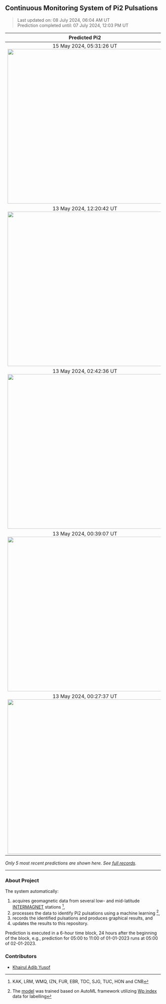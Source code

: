 ## Continuous Monitoring System of Pi2 Pulsations
  
> Last updated on: 08 July 2024, 06:04 AM UT  
> Prediction completed until: 07 July 2024, 12:03 PM UT  
  

| Predicted Pi2 | AE index |
| :---: | :---: |
| 15 May 2024, 05:31:26 UT <img src="predicted-pi2/2024-05-15%2005-31-26%20UT%20TUC.png" width="500"/> |  15 May 2024 <img src="wdc-ae/2024-05-15%2005-31-26%20UT%20TUC%2020240515.png" width="500"/> |
| 13 May 2024, 12:20:42 UT <img src="predicted-pi2/2024-05-13%2012-20-42%20UT%20CNB.png" width="500"/> |  13 May 2024 <img src="wdc-ae/2024-05-13%2012-20-42%20UT%20CNB%2020240513.png" width="500"/> |
| 13 May 2024, 02:42:36 UT <img src="predicted-pi2/2024-05-13%2002-42-36%20UT%20SJG.png" width="500"/> |  13 May 2024 <img src="wdc-ae/2024-05-13%2002-42-36%20UT%20SJG%2020240513.png" width="500"/> |
| 13 May 2024, 00:39:07 UT <img src="predicted-pi2/2024-05-13%2000-39-07%20UT%20FUR.png" width="500"/> |  13 May 2024 <img src="wdc-ae/2024-05-13%2000-39-07%20UT%20FUR%2020240513.png" width="500"/> |
| 13 May 2024, 00:27:37 UT <img src="predicted-pi2/2024-05-13%2000-27-37%20UT%20FUR.png" width="500"/> |  13 May 2024 <img src="wdc-ae/2024-05-13%2000-27-37%20UT%20FUR%2020240513.png" width="500"/> |
  
*Only 5 most recent predictions are shown here. See [full records](FullRecords.md).*  
  
---
  
### About Project
  
The system automatically:  
1. acquires geomagnetic data from several low- and mid-latitude [INTERMAGNET](https://www.intermagnet.org/data-donnee/download-eng.php) stations [^1],  
2. processes the data to identify Pi2 pulsations using a machine learning  [^2],  
3. records the identified pulsations and produces graphical results, and 
4. updates the results to this repository.  
  
Prediction is executed in a 6-hour time block, 24 hours after the beginning of the block, e.g., prediction for 05:00 to 11:00 of 01-01-2023 runs at 05:00 of 02-01-2023.
  
### Contributors
  
- [Khairul Adib Yusof](https://github.com/khairuladib94)  
  
[^1]: KAK, LRM, WMQ, IZN, FUR, EBR, TDC, SJG, TUC, HON and CNB   
[^2]: The [model](Model.mat) was trained based on AutoML framework utilizing [Wp index](https://www.isee.nagoya-u.ac.jp/~nose.masahito/s-cubed/data/) data for labelling   
